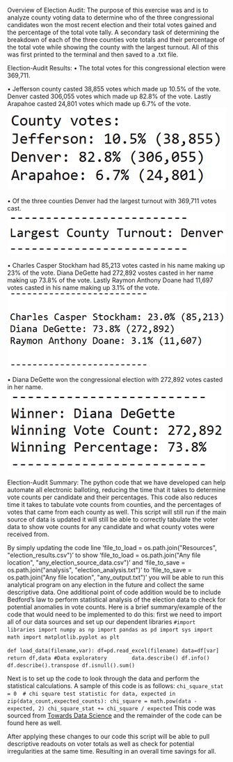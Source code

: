 Overview of Election Audit:
The purpose of this exercise was and is to analyze county voting data to determine who of the three congressional candidates won the most recent election and their total votes gained and the percentage of the total vote tally.  A secondary task of determining the breakdown of each of the three counties vote totals and their percentage of the total vote while showing the county with the largest turnout.  All of this was first printed to the terminal and then saved to a .txt file.

Election-Audit Results:
•	The total votes for this congressional election were 369,711.

•	Jefferson county casted 38,855 votes which made up 10.5% of the vote. Denver casted 306,055 votes which made up 82.8% of the vote.  Lastly Arapahoe casted 24,801 votes which made up 6.7% of the vote.
![This is an image]( https://github.com/BMoreland20/Election-Analysis/blob/main/Resources/County_Vote_Breakdown.png)

•	Of the three counties Denver had the largest turnout with 369,711 votes cast. ![This is an image]( https://github.com/BMoreland20/Election-Analysis/blob/main/Resources/Largest_Turnout_County.png)


•	Charles Casper Stockham had 85,213 votes casted in his name making up 23% of the vote. Diana DeGette had 272,892 vostes casted in her name making up 73.8% of the vote.  Lastly Raymon Anthony Doane had 11,697 votes casted in his name making up 3.1% of the vote.  ![This is an image]( https://github.com/BMoreland20/Election-Analysis/blob/main/Resources/Candidate_Vote_Breakdown.png)

•	Diana DeGette won the congressional election with 272,892 votes casted in her name.  ![This is an image]( https://github.com/BMoreland20/Election-Analysis/blob/main/Resources/Winner_Breakdown.png)

Election-Audit Summary: 
The python code that we have developed can help automate all electronic balloting, reducing the time that it takes to determine vote counts per candidate and their percentages.  This code also reduces time it takes to tabulate vote counts from counties, and the percentages of votes that came from each county as well.  This script will still run if the main source of data is updated it will still be able to correctly tabulate the voter data to show vote counts for any candidate and what county votes were received from.

By simply updating the code line ‘file_to_load = os.path.join("Resources", "election_results.csv")’ to show ‘file_to_load = os.path.join("Any file location", "any_election_source_data.csv")’ and ‘file_to_save = os.path.join("analysis", "election_analysis.txt")’ to ‘file_to_save = os.path.join("Any file location", "any_output.txt")’ you will be able to run this analytical program on any election in the future and collect the same descriptive data.
	One additional point of code addition would be to include Bedford’s law to perform statistical analysis of the election data to check for potential anomalies in vote counts.  Here is a brief summary/example of the code that would need to be implemented to do this: first we need to import all of our data sources and set up our dependent libraries
`#import libraries
import numpy as np
import pandas as pd
import sys
import math
import matplotlib.pyplot as plt`

`def load_data(filename,var):
        df=pd.read_excel(filename)
        data=df[var]
        return df,data
#Data exploratory       
data.describe()
df.info()
df.describe().transpose
df.isnull().sum()`

Next is to set up the code to look through the data and perform the statistical calculations.
A sample of this code is as follows:
`chi_square_stat = 0  # chi square test statistic
    for data, expected in zip(data_count,expected_counts):
        chi_square = math.pow(data - expected, 2)
        chi_square_stat += chi_square / expected`
This code was sourced from [Towards Data Science]( https://towardsdatascience.com/frawd-detection-using-benfords-law-python-code-9db8db474cf8) and the remainder of the code can be found here as well.

After applying these changes to our code this script will be able to pull descriptive readouts on voter totals as well as check for potential irregularities at the same time.  Resulting in an overall time savings for all.
